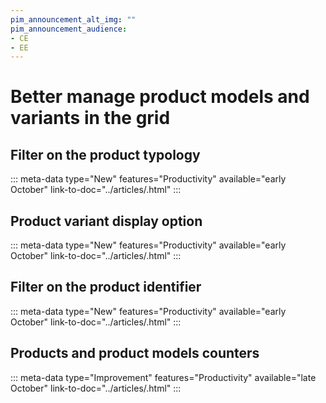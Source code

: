 ```yaml
---
pim_announcement_alt_img: ""
pim_announcement_audience:
- CE
- EE
---
```


# Better manage product models and variants in the grid

## Filter on the product typology
::: meta-data type="New" features="Productivity" available="early October" link-to-doc="../articles/.html"
:::

## Product variant display option
::: meta-data type="New" features="Productivity" available="early October" link-to-doc="../articles/.html"
:::

## Filter on the product identifier
::: meta-data type="New" features="Productivity" available="early October" link-to-doc="../articles/.html"
:::


## Products and product models counters
::: meta-data type="Improvement" features="Productivity" available="late October" link-to-doc="../articles/.html"
:::
